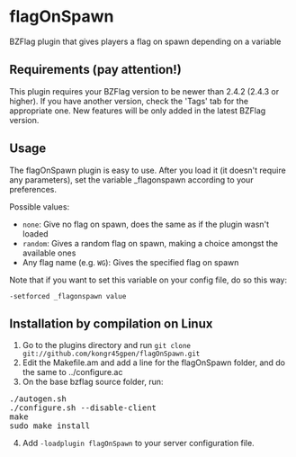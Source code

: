 flagOnSpawn
===========

BZFlag plugin that gives players a flag on spawn depending on a variable

Requirements (pay attention!)
-----------------------------

This plugin requires your BZFlag version to be newer than 2.4.2 (2.4.3 or higher).
If you have another version, check the 'Tags' tab for the appropriate one.
New features will be only added in the latest BZFlag version.

Usage
-----

The flagOnSpawn plugin is easy to use. After you load it (it doesn't require any parameters), set the variable _flagonspawn according to your preferences.

Possible values:
* `none`: Give no flag on spawn, does the same as if the plugin wasn't loaded
* `random`: Gives a random flag on spawn, making a choice amongst the available ones
* Any flag name (e.g. `WG`): Gives the specified flag on spawn

Note that if you want to set this variable on your config file, do so this way:

    -setforced _flagonspawn value

Installation by compilation on Linux
------------------------------------

1. Go to the plugins directory and run `git clone git://github.com/kongr45gpen/flagOnSpawn.git`
2. Edit the Makefile.am and add a line for the flagOnSpawn folder, and do the same to ../configure.ac
3. On the base bzflag source folder, run:
<pre>
./autogen.sh
./configure.sh --disable-client
make
sudo make install
</pre>
4. Add `-loadplugin flagOnSpawn` to your server configuration file.
